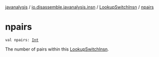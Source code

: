 [javanalysis](../../index.md) / [io.disassemble.javanalysis.insn](../index.md) / [LookupSwitchInsn](index.md) / [npairs](./npairs.md)

# npairs

`val npairs: `[`Int`](https://kotlinlang.org/api/latest/jvm/stdlib/kotlin/-int/index.html)

The number of pairs within this [LookupSwitchInsn](index.md).

